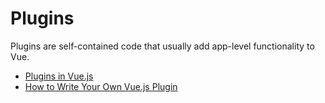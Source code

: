# Plugins

Plugins are self-contained code that usually add app-level functionality to Vue. 

- [Plugins in Vue.js](https://vuejs.org/guide/reusability/plugins.html)
- [How to Write Your Own Vue.js Plugin](https://www.linode.com/docs/guides/how-to-write-vue-js-plugins/)
